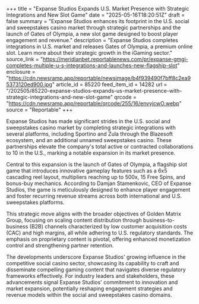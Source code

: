 +++
title = "Expanse Studios Expands U.S. Market Presence with Strategic Integrations and New Slot Game"
date = "2025-05-16T18:20:51Z"
draft = false
summary = "Expanse Studios enhances its footprint in the U.S. social and sweepstakes casino market through strategic partnerships and the launch of Gates of Olympia, a new slot game designed to boost player engagement and revenue."
description = "Expanse Studios completes integrations in U.S. market and releases Gates of Olympia, a premium online slot. Learn more about their strategic growth in the iGaming sector."
source_link = "https://meridianbet.reportablenews.com/pr/expanse-gmgi-completes-multiple-u-s-integrations-and-launches-new-flagship-slot"
enclosure = "https://cdn.newsramp.app/reportable/newsimage/b4f939490f7bff8c2ea95373120ed900.jpg"
article_id = 85220
feed_item_id = 14282
url = "/202505/85220-expanse-studios-expands-us-market-presence-with-strategic-integrations-and-new-slot-game"
qrcode = "https://cdn.newsramp.app/reportable/qrcode/255/16/envyjcwO.webp"
source = "Reportable"
+++

<p>Expanse Studios has made significant strides in the U.S. social and sweepstakes casino market by completing strategic integrations with several platforms, including Sportino and Zula through the Blazesoft ecosystem, and an additional unnamed sweepstakes casino. These partnerships elevate the company's total active or contracted collaborations to 10 in the U.S., marking a notable expansion in its market presence.</p><p>Central to this expansion is the launch of Gates of Olympia, a flagship slot game that introduces innovative gameplay features such as a 6x5 cascading reel layout, multipliers reaching up to 500x, 15 Free Spins, and bonus-buy mechanics. According to Damjan Stamenkovic, CEO of Expanse Studios, the game is meticulously designed to enhance player engagement and foster recurring revenue streams across both international and U.S. sweepstakes platforms.</p><p>This strategic move aligns with the broader objectives of Golden Matrix Group, focusing on scaling content distribution through business-to-business (B2B) channels characterized by low customer acquisition costs (CAC) and high margins, all while adhering to U.S. regulatory standards. The emphasis on proprietary content is pivotal, offering enhanced monetization control and strengthening partner retention.</p><p>The developments underscore Expanse Studios' growing influence in the competitive social casino sector, showcasing its capability to craft and disseminate compelling gaming content that navigates diverse regulatory frameworks effectively. For industry leaders and stakeholders, these advancements signal Expanse Studios' commitment to innovation and market expansion, potentially reshaping engagement strategies and revenue models within the social and sweepstakes casino domains.</p>